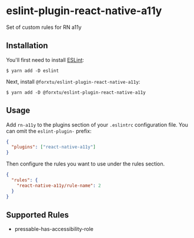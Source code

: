 # eslint-plugin-react-native-a11y

Set of custom rules for RN a11y

## Installation

You'll first need to install [ESLint](http://eslint.org):

```
$ yarn add -D eslint
```

Next, install `@forxtu/eslint-plugin-react-native-a11y`:

```
$ yarn add -D @forxtu/eslint-plugin-react-native-a11y
```

## Usage

Add `rn-a11y` to the plugins section of your `.eslintrc` configuration file. You can omit the `eslint-plugin-` prefix:

```json
{
  "plugins": ["react-native-a11y"]
}
```

Then configure the rules you want to use under the rules section.

```json
{
  "rules": {
    "react-native-a11y/rule-name": 2
  }
}
```

## Supported Rules

- pressable-has-accessibility-role
